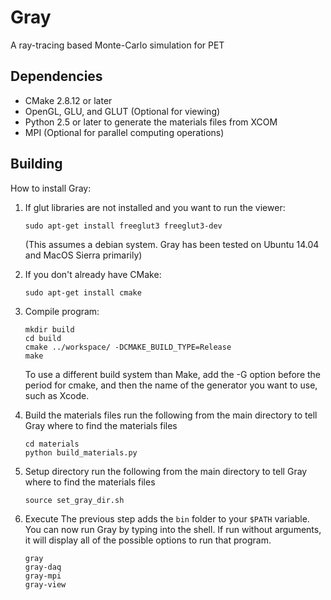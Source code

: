 # Gray
A ray-tracing based Monte-Carlo simulation for PET

## Dependencies
* CMake 2.8.12 or later
* OpenGL, GLU, and GLUT (Optional for viewing)
* Python 2.5 or later to generate the materials files from XCOM
* MPI (Optional for parallel computing operations)

## Building
How to install Gray:

1. If glut libraries are not installed and you want to run the viewer:

    ```
    sudo apt-get install freeglut3 freeglut3-dev
    ```
    (This assumes a debian system.  Gray has been tested on Ubuntu 14.04 and MacOS Sierra primarily)

2. If you don't already have CMake:

    ```
    sudo apt-get install cmake
    ```

3. Compile program:

    ```
    mkdir build
    cd build
    cmake ../workspace/ -DCMAKE_BUILD_TYPE=Release
    make
    ```

    To use a different build system than Make, add the -G option before the
    period for cmake, and then the name of the generator you want to use, such as
    Xcode.

4. Build the materials files
    run the following from the main directory to tell Gray where to find the materials files
    ```
    cd materials
    python build_materials.py
    ```

5. Setup directory
    run the following from the main directory to tell Gray where to find the materials files
    ```
    source set_gray_dir.sh
    ```

5. Execute
    The previous step adds the ```bin``` folder to your ```$PATH``` variable.  You can now run
    Gray by typing into the shell.  If run without arguments, it will display all of the possible
    options to run that program.
    ```
    gray
    gray-daq
    gray-mpi
    gray-view
    ```
